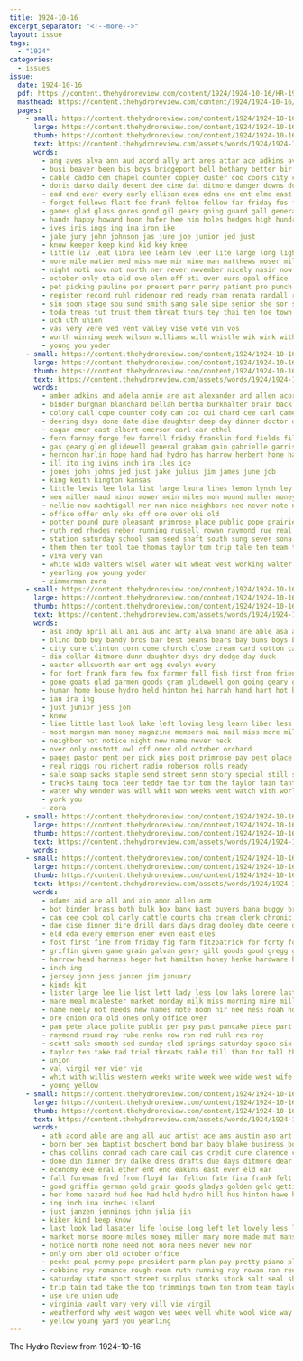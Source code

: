 ```yaml
---
title: 1924-10-16
excerpt_separator: "<!--more-->"
layout: issue
tags:
  - "1924"
categories:
  - issues
issue:
  date: 1924-10-16
  pdf: https://content.thehydroreview.com/content/1924/1924-10-16/HR-1924-10-16.pdf
  masthead: https://content.thehydroreview.com/content/1924/1924-10-16/masthead/HR-1924-10-16.jpg
  pages:
    - small: https://content.thehydroreview.com/content/1924/1924-10-16/small/HR-1924-10-16-01.jpg
      large: https://content.thehydroreview.com/content/1924/1924-10-16/large/HR-1924-10-16-01.jpg
      thumb: https://content.thehydroreview.com/content/1924/1924-10-16/thumbnails/HR-1924-10-16-01.jpg
      text: https://content.thehydroreview.com/assets/words/1924/1924-10-16/HR-1924-10-16-01.txt
      words:
        - ang aves alva ann aud acord ally art ares attar ace adkins ave alexander ago ange allon all atta abe anna attie ard app ana and ano are albert
        - busi beaver been bis boys bridgeport bell bethany better bir binam bin bro binger ballew big back brown board buy base boy bose but baer ball brou bill bowen bag beat brother best ben born both bradley books britton barber burkhalter baugh bei blakley blew business bec
        - cable caddo cen chapel counter copley custer coo coors city claude cart citizen chas cream carn come cant cute cox can clarence cot curling channels county change cotton cor cooke church case caroline callin
        - doris darko daily decent dee dine dat ditmore danger downs dunlap dor doing davis dunn director daugherty down day duty days
        - ead end ever every early ellison even edna ene ent elmo east ector eon
        - forget fellows flatt fee frank felton fellow far friday fos for foots friends foot fair fine fela fone fon first felt fields from fien few
        - games glad glass gores good gil geary going guard gall general game gave grieve goor gladys giron grave gene grays gray ger glee govern
        - hands happy howard hoon hafer hee him holes hedges high hundred hon holding hide half han honor home how hatfield hay husband had hardware has harbor hollars her hydro hour hed harvey hie hold
        - ives iris ings ing ina iron ike
        - jake jury john johnson jas jure joe junior jed just
        - know keeper keep kind kid key knee
        - little liv leat libra lee learn lew leer lite large long ligh longe law latter let links larko lente lorene laa leather lloyd last live lara len line lim lao lively left light look
        - more mile matier med miss mae mir mine man matthews moser milk marie maybe mansur mothes march much morning merry mabel macy mens mis mote miller members many mound materi moe mura may meats might made men
        - night noti nov not north ner never november nicely nasir now neyer need neat nett notice new nat non nee nel
        - october only ota old ove olen off oti over ours opal office
        - pet picking pauline por present perr perry patient pro punch poet primrose pata pal precious pure pay pope past pien player paper pas patch pene pastor pon pee president phillips public
        - register record ruhl ridenour red ready ream renata randall rain rens room rest real rule reno russell reinhart roy romain read reading
        - sin soon stage sou sund smith sang sale sipe senior she sor suit small saturday said store schools screen score seems selden stray such still sons seth sat sister sunday service state sue shape school see subject stock shown senator sack sei shall sine sock sit stockton sen sur struck south second
        - toda treas tut trust them threat thurs tey thai ten toe town team the thyng ted too turley take tae tua trial times tad tren turn tie taylor than toward ton tas thur
        - uch uth union
        - vas very vere ved vent valley vise vote vin vos
        - worth winning week wilson williams will whistle wik wink with wyatt work word white well works weatherford want welcome waldrup working while warde was write
        - young you yoder
    - small: https://content.thehydroreview.com/content/1924/1924-10-16/small/HR-1924-10-16-02.jpg
      large: https://content.thehydroreview.com/content/1924/1924-10-16/large/HR-1924-10-16-02.jpg
      thumb: https://content.thehydroreview.com/content/1924/1924-10-16/thumbnails/HR-1924-10-16-02.jpg
      text: https://content.thehydroreview.com/assets/words/1924/1924-10-16/HR-1924-10-16-02.txt
      words:
        - amber adkins and adela annie are ast alexander ard allen acord all aud ain acar amos
        - binder burgman blanchard bellah bertha burkhalter brain back big bal bartgis bright blackwell been began bob blum bitter bay bran best bors bales black bag bostick box brink baby blacksmith brown bull but boline bring born broom brunt bernie buggy better brief beste broadway
        - colony call cope counter cody can cox cui chard cee carl came cotton child colt court clerk cattle corn carol couch credit close cutter cane cedar cole cor city cash cream columbus county crissman caller
        - deering days done date dise daughter deep day dinner doctor dooley dalke ditmore dukes december david darnell dunn drill dau
        - eagar emer east elbert emerson earl ear ethel
        - fern farney forge few farrell friday franklin ford fields filling floy from first fry florence fam fresh fer fred fell fast frank for farm free farmer fisk
        - gas geary glen glidewell general graham gain gabrielle garrison given ghost green garr griff gladys gang gray good grand grain guest
        - herndon harlin hope hand had hydro has harrow herbert hone haskel health hund human harness hatfield hay hardware horse hinton henry husband heart her homes home
        - ill ito ing ivins inch ira iles ice
        - jones john johns jed just jake julius jim james june job
        - king keith kington kansas
        - little lewis lee lola list large laura lines lemon lynch ley last lena life leslie leaf len lunch lawrence line
        - men miller maud minor mower mein miles mon mound muller money mill moon mith mcalester meal muley magazine more made mil myrtle mare might morn mauk may monday market maggard malson magnolia mille marion mule mcbride million mis much manu miss milk milliner
        - nellie now nachtigall ner non nice neighbors nee never note numbers north not november night nine nicely new noon neigh
        - office offer only oks off ore over oki old
        - potter pound pure pleasant primrose place public pope prairie price patterson pat pil pugh peden past pennington phil present por paxton per
        - ruth red rhodes reber running russell rowan raymond rue real roxie robertson roush rust roberson reno roy ridenour rogers row rake road rate rankin
        - station saturday school sam seed shaft south sung sever sona second she shed stork shape stock story steers special side sisson smart sick seven simmons seems sunday sled single shorts scantling service states spain store sunda sale set sister stuff stevens stalk sheller son smith subject stam straight supply
        - them then tor tool tae thomas taylor tom trip tale ten team teacher tol the triplett toy tell toi ton touch
        - viva very van
        - white wide walters wisel water wit wheat west working walter wife with week winter way wil will williams weeks weight wate work went wee wilson warkentin wagon weatherford win was witmore williamson weh want
        - yearling you young yoder
        - zimmerman zora
    - small: https://content.thehydroreview.com/content/1924/1924-10-16/small/HR-1924-10-16-03.jpg
      large: https://content.thehydroreview.com/content/1924/1924-10-16/large/HR-1924-10-16-03.jpg
      thumb: https://content.thehydroreview.com/content/1924/1924-10-16/thumbnails/HR-1924-10-16-03.jpg
      text: https://content.thehydroreview.com/assets/words/1924/1924-10-16/HR-1924-10-16-03.txt
      words:
        - ask andy april all ani aus and arty alva anand are able asa ady
        - blind bob buy bandy bros bar best beans bears bay buns boys bulls bars been black back baptist bro
        - city cure clinton corn come church close cream card cotton carl can carnegie condi coats cost comes company counter
        - din dollar ditmore dunn daughter days dry dodge day duck
        - easter ellsworth ear ent egg evelyn every
        - for fort frank farm few fox farmer full fish first from friends fruit flies fok ford
        - gone goats glad garmen goods gram glidewell gon going geary good
        - human home house hydro held hinton hei harrah hand hart hot hardware has heater her
        - ian ira ing
        - just junior jess jon
        - know
        - line little last look lake left lowing leng learn liber less lola lions loung light lipscomb ler lela let list lodge
        - most morgan man money magazine members mai mail miss more milk mol many market monday mens
        - neighbor not notice night new name never neck
        - over only onstott owl off omer old october orchard
        - pages pastor pent per pick pies post primrose pay pest place poor pal prayer
        - real riggs rou richert radio roberson rolls ready
        - sale soap sacks staple send street senn story special still sah store sunday sell sutton suits ser shelton soldat shirts see stove storm saturday stock scott stores sal sample supply save sor spencer sie school
        - trucks taing toca teer teddy tae tor tom the taylor tain tant tal them ted town toe tee
        - water why wonder was will whit won weeks went watch with world winter way well work wells wait want week
        - york you
        - zora
    - small: https://content.thehydroreview.com/content/1924/1924-10-16/small/HR-1924-10-16-04.jpg
      large: https://content.thehydroreview.com/content/1924/1924-10-16/large/HR-1924-10-16-04.jpg
      thumb: https://content.thehydroreview.com/content/1924/1924-10-16/thumbnails/HR-1924-10-16-04.jpg
      text: https://content.thehydroreview.com/assets/words/1924/1924-10-16/HR-1924-10-16-04.txt
      words:
    - small: https://content.thehydroreview.com/content/1924/1924-10-16/small/HR-1924-10-16-05.jpg
      large: https://content.thehydroreview.com/content/1924/1924-10-16/large/HR-1924-10-16-05.jpg
      thumb: https://content.thehydroreview.com/content/1924/1924-10-16/thumbnails/HR-1924-10-16-05.jpg
      text: https://content.thehydroreview.com/assets/words/1924/1924-10-16/HR-1924-10-16-05.txt
      words:
        - adams aid are all and ain amon allen arm
        - bot binder brass both bulk box bank bast buyers bana buggy brown boards bishop been black bow broom bars binger bay but brin
        - can cee cook col carly cattle courts cha cream clerk chronic clock christian corn church cash chen cotton colt city cabin cree call cheney cine
        - dae dise dinner dire drill dans days drag dooley date deere day din
        - eld eda every emerson ener even east eles
        - fost first fine from friday fig farm fitzpatrick for forty folks fresh
        - griffin given game grain galvan geary gill goods good gregg gee
        - harrow head harness heger hot hamilton honey henke hardware hydro hay halls hanger home heater her hanle horse has hardy har hinton hin hands half held
        - inch ing
        - jersey john jess janzen jim january
        - kinds kit
        - lister large lee lie list lett lady less low laks lorene last lawrence larry
        - mare meal mcalester market monday milk miss morning mine miller mary mules mile moline menary mane mule med mae mound mon mere
        - name neely not needs new names note noon nir nee ness noah north
        - ore onion ora old ones only office over
        - pan pete place polite public per pay past pancake piece part pump price pilkington
        - raymond round ray rube renke row ron red ruhl res roy
        - scott sale smooth sed sunday sled springs saturday space six special school sow sie swe she sell stockton silence sack store states south set ser start sharples single sey sunray sou see state sais spring stewart stare son simpson service
        - taylor ten take tad trial threats table till than tor tall the toledo tutt tag tote
        - union
        - val virgil ver vier vie
        - whit with willis western weeks write week wee wide west wife will work wheel wash word wagon white watch wil welcome weiter wire winter
        - young yellow
    - small: https://content.thehydroreview.com/content/1924/1924-10-16/small/HR-1924-10-16-06.jpg
      large: https://content.thehydroreview.com/content/1924/1924-10-16/large/HR-1924-10-16-06.jpg
      thumb: https://content.thehydroreview.com/content/1924/1924-10-16/thumbnails/HR-1924-10-16-06.jpg
      text: https://content.thehydroreview.com/assets/words/1924/1924-10-16/HR-1924-10-16-06.txt
      words:
        - ath acord able are ang all aud artist ace ams austin aso art and aid acres auld august
        - born ber ben baptist boschert bond bar baby blake business bow buggy bonds butcher beck bert bale bas buy brewer baus but bill bank been barber banks bet bradley best beving ball bore bills brunt bora
        - chas collins conrad cach care cail cas credit cure clarence cane church cheeks county call con comes carver close can cost cad china caddo cattle current cap came claude crest cam charter cot cotton city coats counter cash come check cant cashier
        - done din dinner dry dalke dress drafts due days ditmore dear dixie demand day dunithan daughter dise dark dance
        - economy exe eral ether ent end eakins east ever eld ear
        - fall foreman fred from floyd far felton fate fira frank felt first farm fang falls fancy for ford fost fund fitzpatrick
        - good griffin german gold grain goods gladys golden geld getting ground granite
        - her home hazard hud hee had held hydro hill hus hinton hawe house hes hatfield hier him hand has
        - ing inch ina inches island
        - just janzen jennings john julia jin
        - kiker kind keep know
        - last look lad lasater life louise long left let lovely less lips laundry lei light little lake leas
        - market morse moore miles money miller mary more made mat mansur march much milk male moment morning mau monday might mals most main missouri may mether must mise
        - notice north nohe need not nora nees never new nor
        - only orn ober old october office
        - peeks peal penny pope president parm plan pay pretty piano plain profit press price per pronk place pump pot potter public proper
        - robbins roy romance rough room ruth running ray rowan ran rent rye red reynolds rain real
        - saturday state sport street surplus stocks stock salt seal shall sales salen standing special school square sare stance speck seed single sister sees shoulders states she sept seme spring see styles soma sell seems shirts steer span sens saw sunday sewing such self samo subject store suit start spencer stuff sund sale sherman silk
        - trip tain tad take the top trimmings town ton trom team taylor tailor them too texas tae tell then tate thing tea train taken thyng ture than tully twa
        - use ure union ude
        - virginia vault vary very vill vie virgil
        - weatherford why west wagon wes week well white wool wide way wyatt wiley want wonders whan windows wilson wonder weeks wax with wright wife went was wert work will
        - yellow young yard you yearling
---
```


The Hydro Review from 1924-10-16

<!--more-->

